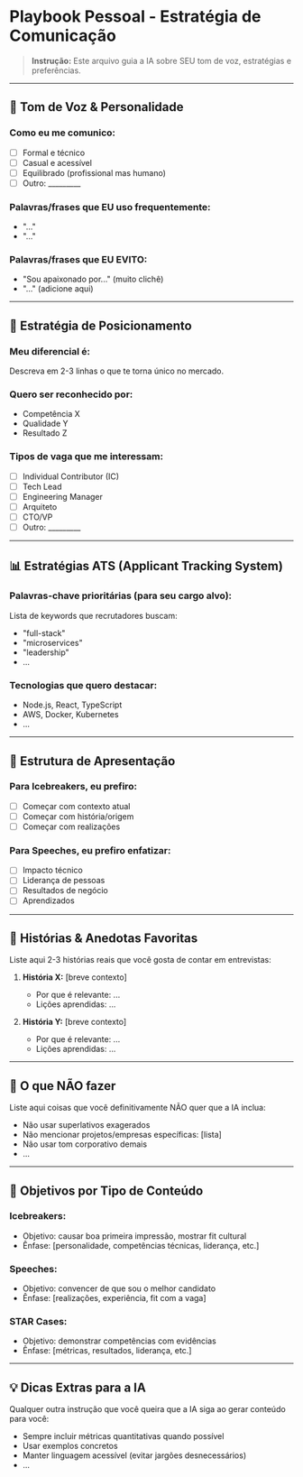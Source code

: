 # Playbook Pessoal - Estratégia de Comunicação

> **Instrução:** Este arquivo guia a IA sobre SEU tom de voz, estratégias e preferências.

---

## 🎯 Tom de Voz & Personalidade

### Como eu me comunico:
- [ ] Formal e técnico
- [ ] Casual e acessível
- [ ] Equilibrado (profissional mas humano)
- [ ] Outro: _________

### Palavras/frases que EU uso frequentemente:
- "..."
- "..."

### Palavras/frases que EU EVITO:
- "Sou apaixonado por..." (muito clichê)
- "..." (adicione aqui)

---

## 💼 Estratégia de Posicionamento

### Meu diferencial é:
Descreva em 2-3 linhas o que te torna único no mercado.

### Quero ser reconhecido por:
- Competência X
- Qualidade Y
- Resultado Z

### Tipos de vaga que me interessam:
- [ ] Individual Contributor (IC)
- [ ] Tech Lead
- [ ] Engineering Manager
- [ ] Arquiteto
- [ ] CTO/VP
- [ ] Outro: _________

---

## 📊 Estratégias ATS (Applicant Tracking System)

### Palavras-chave prioritárias (para seu cargo alvo):
Lista de keywords que recrutadores buscam:
- "full-stack"
- "microservices"
- "leadership"
- ...

### Tecnologias que quero destacar:
- Node.js, React, TypeScript
- AWS, Docker, Kubernetes
- ...

---

## 🎤 Estrutura de Apresentação

### Para Icebreakers, eu prefiro:
- [ ] Começar com contexto atual
- [ ] Começar com história/origem
- [ ] Começar com realizações

### Para Speeches, eu prefiro enfatizar:
- [ ] Impacto técnico
- [ ] Liderança de pessoas
- [ ] Resultados de negócio
- [ ] Aprendizados

---

## 🌟 Histórias & Anedotas Favoritas

Liste aqui 2-3 histórias reais que você gosta de contar em entrevistas:

1. **História X:** [breve contexto]
   - Por que é relevante: ...
   - Lições aprendidas: ...

2. **História Y:** [breve contexto]
   - Por que é relevante: ...
   - Lições aprendidas: ...

---

## 🚫 O que NÃO fazer

Liste aqui coisas que você definitivamente NÃO quer que a IA inclua:

- Não usar superlativos exagerados
- Não mencionar projetos/empresas específicas: [lista]
- Não usar tom corporativo demais
- ...

---

## 🎯 Objetivos por Tipo de Conteúdo

### Icebreakers:
- Objetivo: causar boa primeira impressão, mostrar fit cultural
- Ênfase: [personalidade, competências técnicas, liderança, etc.]

### Speeches:
- Objetivo: convencer de que sou o melhor candidato
- Ênfase: [realizações, experiência, fit com a vaga]

### STAR Cases:
- Objetivo: demonstrar competências com evidências
- Ênfase: [métricas, resultados, liderança, etc.]

---

## 💡 Dicas Extras para a IA

Qualquer outra instrução que você queira que a IA siga ao gerar conteúdo para você:

- Sempre incluir métricas quantitativas quando possível
- Usar exemplos concretos
- Manter linguagem acessível (evitar jargões desnecessários)
- ...
